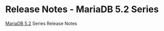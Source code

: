 # Release Notes - MariaDB 5.2 Series

[MariaDB 5.2](changes-improvements-in-mariadb-5-2.md) Series Release Notes
